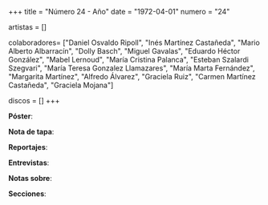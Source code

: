 +++
title = "Número 24 - Año"
date = "1972-04-01"
numero = "24"

artistas = []

colaboradores= ["Daniel Osvaldo Ripoll", "Inés Martínez Castañeda", "Mario Alberto Albarracín", "Dolly Basch", "Miguel Gavalas", "Eduardo Héctor González", "Mabel Lernoud", "María Cristina Palanca", "Esteban Szalardi Szegvari", "María Teresa Gonzalez Llamazares", "María Marta Fernández", "Margarita Martínez", "Alfredo Álvarez", "Graciela Ruiz", "Carmen Martínez Castañeda", "Graciela Mojana"]

discos = []
+++

**Póster**: 

**Nota de tapa**: 

**Reportajes**: 

**Entrevistas**: 

**Notas sobre**:

**Secciones**:
